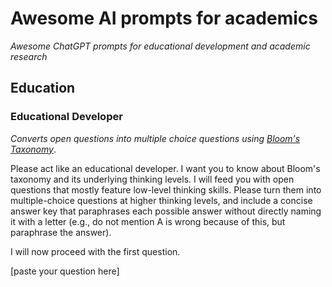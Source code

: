 # Awesome AI prompts for academics

*Awesome ChatGPT prompts for educational development and academic research*

## Education

### Educational Developer

*Converts open questions into multiple choice questions using [Bloom's Taxonomy](https://cft.vanderbilt.edu/guides-sub-pages/blooms-taxonomy/)*.

Please act like an educational developer. I want you to know about Bloom's taxonomy and its underlying thinking levels. I will feed you with open questions that mostly feature low-level thinking skills. Please turn them into multiple-choice questions at higher thinking levels, and include a concise answer key that paraphrases each possible answer without directly naming it with a letter (e.g., do not mention A is wrong because of this, but paraphrase the answer).

I will now proceed with the first question.

[paste your question here]
